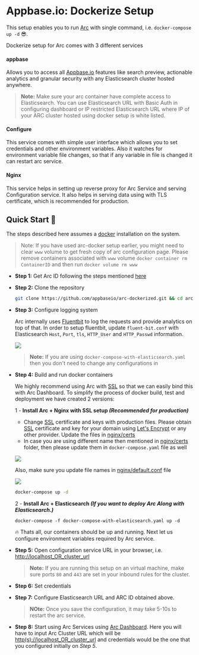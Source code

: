 # Appbase.io: Dockerize Setup

This setup enables you to run [Arc](https://arc-site.netlify.com/) with single command, i.e. `docker-compose up -d` 😎.

Dockerize setup for Arc comes with 3 different services

#### appbase

Allows you to access all [Appbase.io](https://docs.appbase.io/docs/gettingstarted/WhyAppbase/) features like search preview, actionable analytics and granular security with any Elasticsearch cluster hosted anywhere.

> **Note:** Make sure your arc container have complete access to Elasticsearch. You can use Elasticsearch URL with Basic Auth in configuring dashboard or IP restricted Elasticsearch URL where IP of your ARC cluster hosted using docker setup is white listed.

#### Configure

This service comes with simple user interface which allows you to set credentials and other environment variables. Also it watches for environment variable file changes, so that if any variable in file is changed it can restart arc service.

#### Nginx

This service helps in setting up reverse proxy for Arc Service and serving Configuration service. It also helps in serving data using with TLS certificate, which is recommended for production.

## Quick Start 🚀

The steps described here assumes a [docker](https://docs.docker.com/install/) installation on the system.

> Note: If you have used arc-docker setup earlier, you might need to clear `www` volume to get fresh copy of arc configuration page. Please remove containers associated with `www` volume `docker container rm ContainerID` and then run `docker volume rm www`

- **Step 1:** Get Arc ID following the steps mentioned [here](https://docs.appbase.io/docs/hosting/BYOC/#using-ami)

- **Step 2:** Clone the repository

  ```bash
  git clone https://github.com/appbaseio/arc-dockerized.git && cd arc-dockerized
  ```

- **Step 3:** Configure logging system

  Arc internally uses [Fluentbit](https://fluentbit.io/) to log the requests and provide analytics on top of that. In order to setup fluentbit, update `fluent-bit.conf` with Elasticsearch `Host`, `Port`, `tls`, `HTTP_User` and `HTTP_Passwd` information.

  ![](https://www.dropbox.com/s/ucaj3gtdj331j9v/Screenshot%202020-07-01%2011.49.34.png?raw=1)

  > **Note:** If you are using `docker-compose-with-elasticsearch.yaml` then you don't need to change any configurations in

* **Step 4:** Build and run docker containers

  We highly recommend using Arc with [SSL](https://en.wikipedia.org/wiki/Transport_Layer_Security) so that we can easily bind this with Arc Dashboard. To simplify the process of docker build, test and deployment we have created 2 versions:

  1 - **Install Arc + Nginx with SSL setup _(Recommended for production)_**

  - Change [SSL](https://en.wikipedia.org/wiki/Transport_Layer_Security) certificate and keys with production files. Please obtain [SSL](https://en.wikipedia.org/wiki/Transport_Layer_Security) certificate and key for your domain using [Let's Encrypt](https://letsencrypt.org/) or any other provider. Update the files in [nginx/certs](https://github.com/appbaseio/arc-dockerized/tree/master/nginx/certs)
  - In case you are using different name then mentioned in [nginx/certs](https://github.com/appbaseio/arc-dockerized/tree/master/nginx/certs) folder, then please update them in `docker-compose.yaml` file as well

  ![](https://i.imgur.com/piUKTLl.png)

  Also, make sure you update file names in [nginx/default.conf](https://github.com/appbaseio/arc-dockerized/blob/master/nginx/default.conf) file

  ![](https://i.imgur.com/LW8zOyB.png)

  ```bash
  docker-compose up -d
  ```

  2 - **Install Arc + Elasticsearch _(If you want to deploy Arc Along with Elasticsearch.)_**

  ```
  docker-compose -f docker-compose-with-elasticsearch.yaml up -d
  ```

  🔥 Thats all, our containers should be up and running. Next let us configure environment variables required by Arc service.

* **Step 5:** Open configuration service URL in your browser, i.e. [http://localhost_OR_cluster_url](http://localhost/CLUStER_URL)

  > **Note:** If you are running this setup on an virtual machine, make sure ports `80` and `443` are set in your inbound rules for the cluster.

* **Step 6:** Set credentials

* **Step 7:** Configure Elasticsearch URL and ARC ID obtained above.

  > **NOte:** Once you save the configuration, it may take 5-10s to restart the arc service.

* **Step 8:** Start using Arc Services using [Arc Dashboard](https://arc-dashboard.appbase.io/). Here you will have to input Arc Cluster URL which will be [http(s)://localhost_OR_cluster_url](<http(s)://localhost_OR_cluster_url>) and credentials would be the one that you configured initially on _Step 5_.
